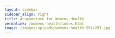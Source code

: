 ```yaml
---
layout: sidebar
sidebar_align: right
title: Acupuncture for Womens Health
permalink: /womens-health/index.html
image: /images/uploads/womens-health-551x297.jpg
---
```

